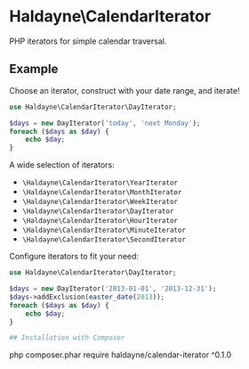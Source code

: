 # Haldayne\CalendarIterator
PHP iterators for simple calendar traversal.

## Example

Choose an iterator, construct with your date range, and iterate!

```php
use Haldayne\CalendarIterator\DayIterator;

$days = new DayIterator('today', 'next Monday');
foreach ($days as $day) {
    echo $day;
}
```

A wide selection of iterators:

* `\Haldayne\CalendarIterator\YearIterator`
* `\Haldayne\CalendarIterator\MonthIterator`
* `\Haldayne\CalendarIterator\WeekIterator`
* `\Haldayne\CalendarIterator\DayIterator`
* `\Haldayne\CalendarIterator\HourIterator`
* `\Haldayne\CalendarIterator\MinuteIterator`
* `\Haldayne\CalendarIterator\SecondIterator`

Configure iterators to fit your need:

```php
use Haldayne\CalendarIterator\DayIterator;

$days = new DayIterator('2013-01-01', '2013-12-31');
$days->addExclusion(easter_date(2013));
foreach ($days as $day) {
    echo $day;
}

## Installation with Composer

```
php composer.phar require haldayne/calendar-iterator ^0.1.0
```
